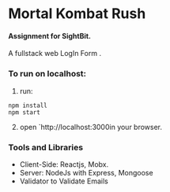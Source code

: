 # Mortal Kombat Rush 

#### Assignment for SightBit.

A fullstack web LogIn Form .


### To run on localhost:

1. run:

```
npm install
npm start
```
2. open `http://localhost:3000in your browser.

### Tools and Libraries

- Client-Side: Reactjs, Mobx.
- Server: NodeJs with Express, Mongoose 
- Validator to Validate Emails
